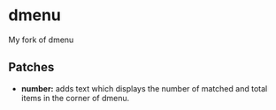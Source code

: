 # dmenu
My fork of dmenu

## Patches
- **number:** adds text which displays the number of matched and total items in the corner of dmenu. 
